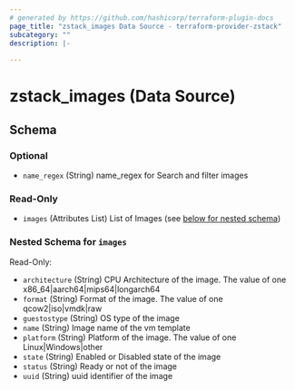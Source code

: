 ```yaml
---
# generated by https://github.com/hashicorp/terraform-plugin-docs
page_title: "zstack_images Data Source - terraform-provider-zstack"
subcategory: ""
description: |-
  
---
```


# zstack_images (Data Source)





<!-- schema generated by tfplugindocs -->
## Schema

### Optional

- `name_regex` (String) name_regex for Search and filter images

### Read-Only

- `images` (Attributes List) List of Images (see [below for nested schema](#nestedatt--images))

<a id="nestedatt--images"></a>
### Nested Schema for `images`

Read-Only:

- `architecture` (String) CPU Architecture of the image. The value of one x86_64|aarch64|mips64|longarch64
- `format` (String) Format of the image. The value of one qcow2|iso|vmdk|raw
- `guestostype` (String) OS type of the image
- `name` (String) Image name of the vm template
- `platform` (String) Platform of the image. The value of one Linux|Windows|other
- `state` (String) Enabled or Disabled state of the image
- `status` (String) Ready or not of the image
- `uuid` (String) uuid identifier of the image
